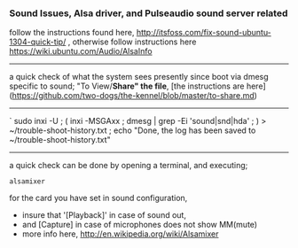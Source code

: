 ### Sound Issues, Alsa driver, and Pulseaudio sound server related
follow the instructions found here, http://itsfoss.com/fix-sound-ubuntu-1304-quick-tip/ , otherwise follow instructions here https://wiki.ubuntu.com/Audio/AlsaInfo
***
a quick check of what the system sees presently since boot via dmesg specific to sound;  "To View/**Share" the file**, [the instructions are here] (https://github.com/two-dogs/the-kennel/blob/master/to-share.md)
***
`
sudo inxi -U ;
( 
  inxi -MSGAxx ;
  dmesg | grep -Ei 'sound|snd|hda' ;
  ) > ~/trouble-shoot-history.txt ;
 echo "Done, the log has been saved to ~/trouble-shoot-history.txt" 

***
a quick check can be done by opening a terminal, and executing; 

`alsamixer`

for the card you have set in sound configuration, 

* insure that '[Playback]' in case of sound out,
* and [Capture] in case of microphones does not show MM(mute)
* more info here, http://en.wikipedia.org/wiki/Alsamixer
